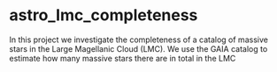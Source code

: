 # astro_lmc_completeness
In this project we investigate the completeness of a catalog of massive stars in the Large Magellanic Cloud (LMC). We use the GAIA catalog to estimate how many massive stars there are in total in the LMC
